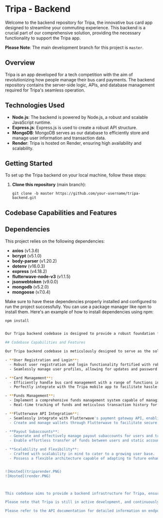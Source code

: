 # Tripa - Backend



Welcome to the backend repository for Tripa, the innovative bus card app designed to streamline your commuting experience. This backend is a crucial part of our comprehensive solution, providing the necessary functionality to support the Tripa app.

**Please Note**: The main development branch for this project is `master`.

## Overview

Tripa is an app developed for a tech competition with the aim of revolutionizing how people manage their bus card payments. The backend repository contains the server-side logic, APIs, and database management required for Tripa's seamless operation.

## Technologies Used

- **Node.js**: The backend is powered by Node.js, a robust and scalable JavaScript runtime.
- **Express.js**: Express.js is used to create a robust API structure.
- **MongoDB**: MongoDB serves as our database to efficiently store and manage user information and transaction data.
- **Render**: Tripa is hosted on Render, ensuring high availability and scalability.

## Getting Started

To set up the Tripa backend on your local machine, follow these steps:

1. **Clone this repository** (main branch):
   ```shell
   git clone -b master https://github.com/your-username/tripa-backend.git
## Codebase Capabilities and Features



## Dependencies

This project relies on the following dependencies:

- **axios** (v1.3.6)
- **bcrypt** (v5.1.0)
- **body-parser** (v1.20.2)
- **dotenv** (v16.0.3)
- **express** (v4.18.2)
- **flutterwave-node-v3** (v1.1.5)
- **jsonwebtoken** (v9.0.0)
- **mongodb** (v5.2.0)
- **mongoose** (v7.0.4)

Make sure to have these dependencies properly installed and configured to run the project successfully. You can use a package manager like npm to install them. Here's an example of how to install dependencies using npm:

```bash
npm install


Our Tripa backend codebase is designed to provide a robust foundation for the Tripa bus card app. Here are some of the key capabilities and features it offers:

## Codebase Capabilities and Features

Our Tripa backend codebase is meticulously designed to serve as the solid foundation for the Tripa bus card app. It empowers the app with an array of essential capabilities and features, including:

- **User Registration and Login**:
  - Robust user registration and login functionality fortified with robust authentication and authorization mechanisms.
  - Seamlessly manage user profiles, allowing for updates and password changes.

- **Card Management**:
  - Efficiently handle bus card management with a range of functions including activation, deactivation, and deletion.
  - Perfectly integrate with the Tripa mobile app to facilitate hassle-free bus card management.

- **Funds Management**:
  - Implement a comprehensive funds management system capable of managing user balances and transactions.
  - Real-time tracking of funds and meticulous transaction history for each user.

- **Flutterwave API Integration**:
  - Seamlessly integrate with Flutterwave's payment gateway API, enabling smooth and secure payment processing.
  - Create and manage wallets through Flutterwave to facilitate secure transactions.

- **Payout Subaccounts**:
  - Generate and effectively manage payout subaccounts for users and transactions.
  - Enable effortless transfer of funds between users and static account generations.

- **Scalability and Flexibility**:
  - Crafted with scalability in mind to cater to a growing user base.
  - Possess a flexible architecture capable of adapting to future enhancements and feature additions.


![Hosted](triparender.PNG)
![Hosted](render.PNG)



This codebase aims to provide a backend infrastructure for Tripa, ensuring the app's functionality and security while offering room for expansion and innovation. We're committed to delivering a seamless and reliable bus card management experience for our users.

Please note that Tripa is still in active development, and continuously working on  expanding its functionalities. 

Please refer to the API documentation for detailed information on endpoints and usage.



